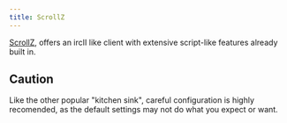 ```yaml
---
title: ScrollZ
---
```


[ScrollZ](http://www.scrollz.com/), offers an ircII like client with extensive script-like features already built in.


## Caution

Like the other popular "kitchen sink", careful configuration is highly recomended, as the default settings may not do what you expect or want.

